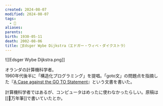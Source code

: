 ```yaml
---
created: 2024-08-07
modified: 2024-08-07
tags:
  - 👤
aliases: 
parents: 
birth: 1930-05-11
death: 2002-08-06
title: 👤Edsger Wybe Dijkstra（エドガー・ウィべ・ダイクストラ）
---
```

![[Edsger Wybe Dijkstra.png]]

オランダの計算機科学者。  
1960年代後半に「構造化プログラミング」を提唱。「goto文」の問題点を指摘した『[A Case against the GO TO Statement](https://www.cs.utexas.edu/~EWD/transcriptions/EWD02xx/EWD215.html)』という文書を書いた。

計算機科学者ではあるが、コンピュータはめったに使わなかったらしい。原稿は[[📝万年筆]]で書いていたとか。